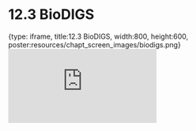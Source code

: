 # 12.3 BioDIGS
 
{type: iframe, title:12.3 BioDIGS, width:800, height:600, poster:resources/chapt_screen_images/biodigs.png}
![](https://sayumiyork.github.io/miniCURE-16S_Test/biodigs.html)
 

 
